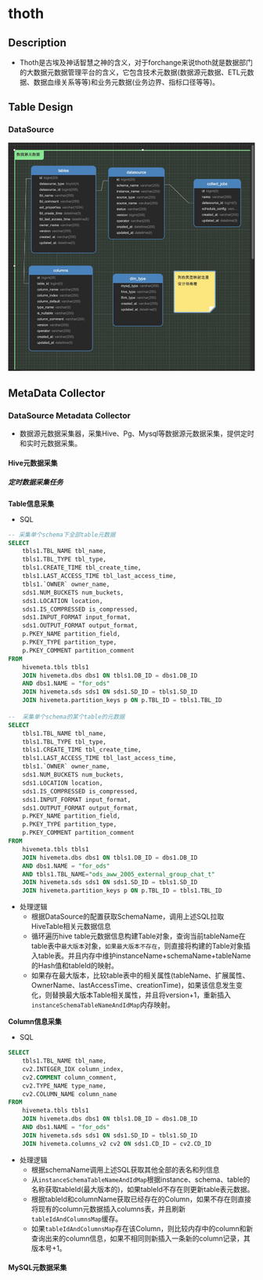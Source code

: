 # thoth

## Description

* Thoth是古埃及神话智慧之神的含义，对于forchange来说thoth就是数据部门的大数据元数据管理平台的含义，它包含技术元数据(数据源元数据、ETL元数据、数据血缘关系等等)和业务元数据(业务边界、指标口径等等)。


## Table Design

### DataSource

![数据源元数据表设计](../img/thoth数据源元数据表设计.jpg)

## MetaData Collector

### DataSource Metadata Collector

* 数据源元数据采集器，采集Hive、Pg、Mysql等数据源元数据采集，提供定时和实时元数据采集。

#### Hive元数据采集

##### 定时数据采集任务

**Table信息采集**

* SQL

```sql
-- 采集单个schema下全部table元数据
SELECT
	tbls1.TBL_NAME tbl_name,
	tbls1.TBL_TYPE tbl_type,
	tbls1.CREATE_TIME tbl_create_time,
	tbls1.LAST_ACCESS_TIME tbl_last_access_time,
	tbls1.`OWNER` owner_name,
	sds1.NUM_BUCKETS num_buckets,
	sds1.LOCATION location,
	sds1.IS_COMPRESSED is_compressed,
	sds1.INPUT_FORMAT input_format,
	sds1.OUTPUT_FORMAT output_format,
	p.PKEY_NAME partition_field,
	p.PKEY_TYPE partition_type,
	p.PKEY_COMMENT partition_comment
FROM
	hivemeta.tbls tbls1
	JOIN hivemeta.dbs dbs1 ON tbls1.DB_ID = dbs1.DB_ID 
	AND dbs1.NAME = "for_ods"
	JOIN hivemeta.sds sds1 ON sds1.SD_ID = tbls1.SD_ID
	JOIN hivemeta.partition_keys p ON p.TBL_ID = tbls1.TBL_ID
	
--	采集单个schema的某个table的元数据
SELECT
	tbls1.TBL_NAME tbl_name,
	tbls1.TBL_TYPE tbl_type,
	tbls1.CREATE_TIME tbl_create_time,
	tbls1.LAST_ACCESS_TIME tbl_last_access_time,
	tbls1.`OWNER` owner_name,
	sds1.NUM_BUCKETS num_buckets,
	sds1.LOCATION location,
	sds1.IS_COMPRESSED is_compressed,
	sds1.INPUT_FORMAT input_format,
	sds1.OUTPUT_FORMAT output_format,
	p.PKEY_NAME partition_field,
	p.PKEY_TYPE partition_type,
	p.PKEY_COMMENT partition_comment
FROM
	hivemeta.tbls tbls1
	JOIN hivemeta.dbs dbs1 ON tbls1.DB_ID = dbs1.DB_ID 
	AND dbs1.NAME = "for_ods"
	AND tbls1.TBL_NAME="ods_aww_2005_external_group_chat_t"
	JOIN hivemeta.sds sds1 ON sds1.SD_ID = tbls1.SD_ID
	JOIN hivemeta.partition_keys p ON p.TBL_ID = tbls1.TBL_ID
```

* 处理逻辑
  * 根据DataSource的配置获取SchemaName，调用上述SQL拉取HiveTable相关元数据信息
  * 循环遍历hive table元数据信息构建Table对象，查询当前tableName在table表中`最大版本`对象，`如果最大版本不存在`，则直接将构建的Table对象插入table表。并且内存中维护instanceName+schemaName+tableName的Hash值和tableId的映射。
  * 如果存在最大版本，比较table表中的相关属性(tableName、扩展属性、OwnerName、lastAccessTime、creationTime)，如果该信息发生变化，则替换最大版本Table相关属性，并且将version+1，重新插入`instanceSchemaTableNameAndIdMap`内存映射。

**Column信息采集**

* SQL

```sql
SELECT
	tbls1.TBL_NAME tbl_name,
	cv2.INTEGER_IDX column_index,
	cv2.COMMENT column_comment,
	cv2.TYPE_NAME type_name,
	cv2.COLUMN_NAME column_name
FROM
	hivemeta.tbls tbls1
	JOIN hivemeta.dbs dbs1 ON tbls1.DB_ID = dbs1.DB_ID 
	AND dbs1.NAME = "for_ods"
	JOIN hivemeta.sds sds1 ON sds1.SD_ID = tbls1.SD_ID
	JOIN hivemeta.columns_v2 cv2 ON sds1.CD_ID = cv2.CD_ID
```

* 处理逻辑
  * 根据schemaName调用上述SQL获取其他全部的表名和列信息
  * 从`instanceSchemaTableNameAndIdMap`根据instance、schema、table的名称获取tableId(最大版本的)，如果tableId不存在则更新table表元数据。
  * 根据tableId和columnName获取已经存在的Column，如果不存在则直接将现有的column元数据插入columns表，并且刷新`tableIdAndColumnsMap`缓存。
  * 如果`tableIdAndColumnsMap`存在该Column，则比较内存中的column和新查询出来的column信息，如果不相同则新插入一条新的column记录，其版本号+1。

#### MySQL元数据采集

